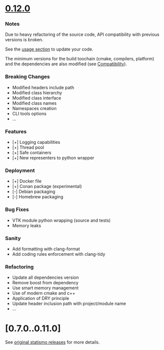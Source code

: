 # [0.12.0](https://github.com/kenavolic/statismo/compare/v0.11.0...v0.12.0)

### Notes

Due to heavy refactoring of the source code, API compatibility with previous versions is broken.

See the [usage section](doc/md/USE.md) to update your code.

The minimum versions for the build toochain (cmake, compilers, platform) and the dependencies are also modified (see [Compatibility](doc/md/INSTALL.md#Compatibility)).

### Breaking Changes

* Modified headers include path
* Modified class hierarchy
* Modified class interface
* Modified class names
* Namespaces creation
* CLI tools options
* ...

### Features

* [+] Logging capabilities
* [+] Thread pool
* [+] Safe containers
* [+] New representers to python wrapper

### Deployment

* [+] Docker file
* [+] Conan package (experimental)
* [-] Debian packaging
* [-] Homebrew packaging

### Bug Fixes

* VTK module python wrapping (source and tests)
* Memory leaks

### Sanity

* Add formatting with clang-format
* Add coding rules enforcement with clang-tidy

### Refactoring

* Update all dependencies version
* Remove boost from dependency
* Use smart memory management
* Use of modern cmake and c++
* Application of DRY principle
* Update header inclusion path with project/module name
* ...

# [0.7.0..0.11.0]

See [original statismo releases](https://github.com/statismo/statismo/releases) for more details.